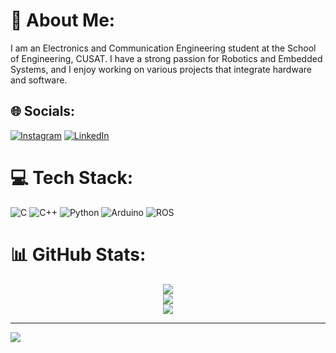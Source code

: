 # 💫 About Me:
I am an Electronics and Communication Engineering student at the School of Engineering, CUSAT. I have a strong passion for Robotics and Embedded Systems, and I enjoy working on various projects that integrate hardware and software.


## 🌐 Socials:
[![Instagram](https://img.shields.io/badge/Instagram-%23E4405F.svg?logo=Instagram&logoColor=white)](https://instagram.com/abi.__.sn) [![LinkedIn](https://img.shields.io/badge/LinkedIn-%230077B5.svg?logo=linkedin&logoColor=white)](https://https://www.linkedin.com/in/abhinav-sanal-17622324b/) 

# 💻 Tech Stack:
![C](https://img.shields.io/badge/c-%2300599C.svg?style=for-the-badge&logo=c&logoColor=white) ![C++](https://img.shields.io/badge/c++-%2300599C.svg?style=for-the-badge&logo=c%2B%2B&logoColor=white) ![Python](https://img.shields.io/badge/python-3670A0?style=for-the-badge&logo=python&logoColor=ffdd54) ![Arduino](https://img.shields.io/badge/-Arduino-00979D?style=for-the-badge&logo=Arduino&logoColor=white) ![ROS](https://img.shields.io/badge/ros-%230A0FF9.svg?style=for-the-badge&logo=ros&logoColor=white)
# 📊 GitHub Stats:
<div align="center">

![](https://github-readme-stats.vercel.app/api?username=AbhinavSanal&theme=dark&hide_border=false&include_all_commits=false&count_private=false)<br/>
![](https://github-readme-streak-stats.herokuapp.com/?user=AbhinavSanal&theme=dark&hide_border=false)<br/>
![](https://github-readme-stats.vercel.app/api/top-langs/?username=AbhinavSanal&theme=dark&hide_border=false&include_all_commits=false&count_private=false&layout=compact)
</div>

---
[![](https://visitcount.itsvg.in/api?id=AbhinavSanal&icon=0&color=0)](https://visitcount.itsvg.in)

<!-- Proudly created with GPRM ( https://gprm.itsvg.in ) -->

